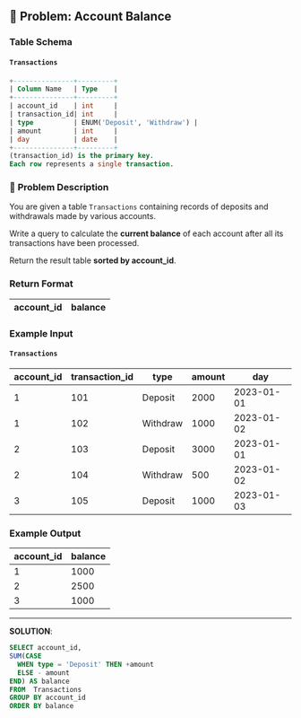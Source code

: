 ## 🏦 Problem: Account Balance

### **Table Schema**

#### `Transactions`

```sql
+---------------+---------+
| Column Name   | Type    |
+---------------+---------+
| account_id    | int     |
| transaction_id| int     |
| type          | ENUM('Deposit', 'Withdraw') |
| amount        | int     |
| day           | date    |
+---------------+---------+
(transaction_id) is the primary key.
Each row represents a single transaction.
```

### 🧠 **Problem Description**

You are given a table `Transactions` containing records of deposits and withdrawals made by various accounts.

Write a query to calculate the **current balance** of each account after all its transactions have been processed.

Return the result table **sorted by account_id**.

### **Return Format**

| account_id | balance |
| ---------- | ------- |

### **Example Input**

#### `Transactions`

| account_id | transaction_id | type     | amount | day        |
| ---------- | -------------- | -------- | ------ | ---------- |
| 1          | 101            | Deposit  | 2000   | 2023-01-01 |
| 1          | 102            | Withdraw | 1000   | 2023-01-02 |
| 2          | 103            | Deposit  | 3000   | 2023-01-01 |
| 2          | 104            | Withdraw | 500    | 2023-01-02 |
| 3          | 105            | Deposit  | 1000   | 2023-01-03 |

### **Example Output**

| account_id | balance |
| ---------- | ------- |
| 1          | 1000    |
| 2          | 2500    |
| 3          | 1000    |

---

**SOLUTION**:
```sql
SELECT account_id,
SUM(CASE
  WHEN type = 'Deposit' THEN +amount
  ELSE - amount
END) AS balance
FROM  Transactions
GROUP BY account_id
ORDER BY balance
```
